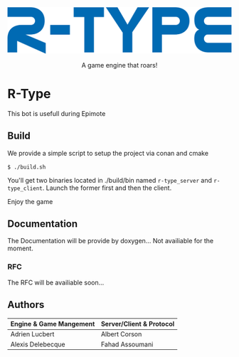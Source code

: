 <p align="center">
  <a>
    <img alt="Coc Logo" src="./r-type.png"/>
  </a>
  <p align="center">A game engine that roars!</p>
</p>

# R-Type
This bot is usefull during Epimote

## Build

We provide a simple script to setup the project via conan and cmake

```
$ ./build.sh
```

You'll get two binaries located in ./build/bin named `r-type_server` and `r-type_client`.
Launch the former first and then the client.

Enjoy the game

## Documentation

The Documentation will be provide by doxygen... Not availiable for the moment.

### RFC

The RFC will be availiable soon...

## Authors

|Engine & Game Mangement | Server/Client & Protocol | 
|------------------------|--------------------------|
|Adrien Lucbert          | Albert Corson            |
|Alexis Delebecque       | Fahad Assoumani          |
